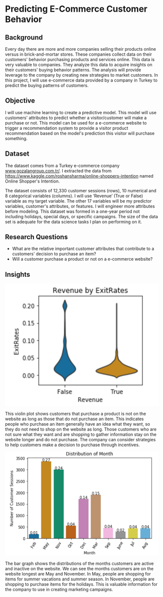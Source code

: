 # Predicting E-Commerce Customer Behavior

## Background 
Every day there are more and more companies selling their products online versus in brick-and-mortar stores.  These companies collect data on their customers' behavior purchasing products and services online.  This data is very valuable to companies.  They analyze this data to acquire insights on their customers' buying behavior patterns.  The analysis will provide leverage to the company by creating new strategies to market customers.  In this project, I will use e-commerce data provided by a company in Turkey to predict the buying patterns of customers.  

## Objective
I will use machine learning to create a predictive model.  This model will use customers' attributes to predict whether a visitor/customer will make a purchase or not.  This model can be used for a e-commerce website to trigger a recommendation system to provide a visitor product recommendation based on the model's prediction this visitor will purchase something.

## Dataset
The dataset comes from a Turkey e-commerce company www.gozalangroup.com.tr/.  I extracted the data from https://www.kaggle.com/roshansharma/online-shoppers-intention named Online Shopper's Intention.

The dataset consists of 12,330 customer sessions (rows), 10 numerical and 8 categorical variables (columns). I will use ‘Revenue’ (True or False) variable as my target variable. The other 17 variables will be my predictor variables, customer's attributes, or features. I will engineer more attributes before modeling. This dataset was formed in a one-year period not including holidays, special days, or specific campaigns. The size of the data set is adequate for the data science tasks I plan on performing on it.

## Research Questions
- What are the relative important customer attributes that contribute to a customers' decision to purchase an item?
- Will a customer purchase a product or not on a e-commerce website?

## Insights

![](images/Rev_Exit.PNG)    

This violin plot shows customers that purchase a product is not on the website as long as those that do not purchase an item.  This indicates people who purchase an item generally have an idea what they want, so they do not need to shop on the website as long.  Those customers who are not sure what they want and are shopping to gather information stay on the website longer and do not purchase.  The company can consider strategies to help customers make a decision to purchase through incentives.

![](images/Dist_Months.PNG)

The bar graph shows the distributions of the months customers are active and inactive on the website.  We can see the months customers are on the website longest are May and November.  In May, people are shopping for items for summer vacations and summer season.  In November, people are shopping to purchase items for the holidays.  This is valuable information for the company to use in creating marketing campaigns.


